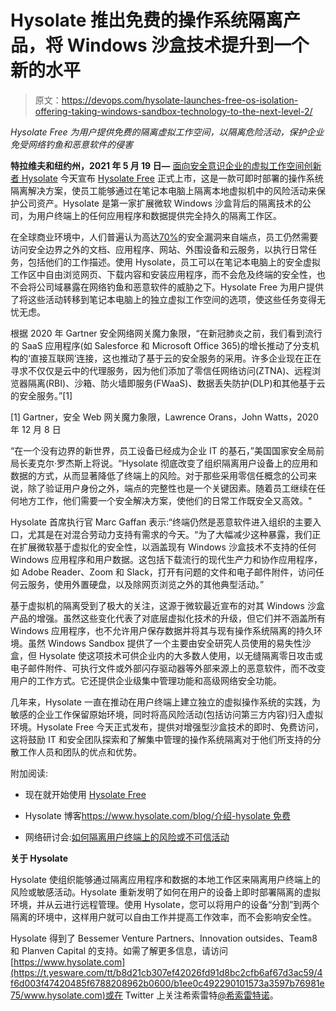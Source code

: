 # Hysolate 推出免费的操作系统隔离产品，将 Windows 沙盒技术提升到一个新的水平

> 原文：<https://devops.com/hysolate-launches-free-os-isolation-offering-taking-windows-sandbox-technology-to-the-next-level-2/>

*Hysolate Free 为用户提供免费的隔离虚拟工作空间，以隔离危险活动，保护企业免受网络钓鱼和恶意软件的侵害*

**特拉维夫和纽约州，2021 年 5 月 19 日—** [面向安全意识企业的虚拟工作空间创新者 Hysolate](https://t.yesware.com/tt/b8d21cb307ef42026fd91d8bc2cfb6af67d3ac59/4f6d003f47420485f6788208962b0600/295babfed3ac3b5857f428b0386ccf50/www.hysolate.com/) 今天宣布 [Hysolate Free](https://t.yesware.com/tt/b8d21cb307ef42026fd91d8bc2cfb6af67d3ac59/4f6d003f47420485f6788208962b0600/f7db2fc002d4e2d5d97a0fe8b03824ec/go.hysolate.com/free) 正式上市，这是一款可即时部署的操作系统隔离解决方案，使员工能够通过在笔记本电脑上隔离本地虚拟机中的风险活动来保护公司资产。Hysolate 是第一家扩展微软 Windows 沙盒背后的隔离技术的公司，为用户终端上的任何应用程序和数据提供完全持久的隔离工作区。

在全球商业环境中，人们普遍认为高达[70%](https://t.yesware.com/tt/b8d21cb307ef42026fd91d8bc2cfb6af67d3ac59/4f6d003f47420485f6788208962b0600/03850a18898f7bebb851a8c423b62dff/www.securitymagazine.com/articles/90388-endpoint-security-tools-eventually-fail-says-a-report)的安全漏洞来自端点，员工仍然需要访问安全边界之外的文档、应用程序、网站、外围设备和云服务，以执行日常任务，包括他们的工作描述。使用 Hysolate，员工可以在笔记本电脑上的安全虚拟工作区中自由浏览网页、下载内容和安装应用程序，而不会危及终端的安全性，也不会将公司域暴露在网络钓鱼和恶意软件的威胁之下。Hysolate Free 为用户提供了将这些活动转移到笔记本电脑上的独立虚拟工作空间的选项，使这些任务变得无忧无虑。

根据 2020 年 Gartner 安全网络网关魔力象限，“在新冠肺炎之前，我们看到流行的 SaaS 应用程序(如 Salesforce 和 Microsoft Office 365)的增长推动了分支机构的‘直接互联网’连接，这也推动了基于云的安全服务的采用。许多企业现在正在寻求不仅仅是云中的代理服务，因为他们添加了零信任网络访问(ZTNA)、远程浏览器隔离(RBI)、沙箱、防火墙即服务(FWaaS)、数据丢失防护(DLP)和其他基于云的安全服务。”[1]

[1] Gartner，安全 Web 网关魔力象限，Lawrence Orans，John Watts，2020 年 12 月 8 日

“在一个没有边界的新世界，员工设备已经成为企业 IT 的基石，”美国国家安全局前局长麦克尔·罗杰斯上将说。“Hysolate 彻底改变了组织隔离用户设备上的应用和数据的方式，从而显著降低了终端上的风险。对于那些采用零信任概念的公司来说，除了验证用户身份之外，端点的完整性也是一个关键因素。随着员工继续在任何地方工作，他们需要一个安全解决方案，使他们的日常工作既安全又高效。"

Hysolate 首席执行官 Marc Gaffan 表示:“终端仍然是恶意软件进入组织的主要入口，尤其是在对混合劳动力支持有需求的今天。“为了大幅减少这种暴露，我们正在扩展微软基于虚拟化的安全性，以涵盖现有 Windows 沙盒技术不支持的任何 Windows 应用程序和用户数据。这包括下载流行的现代生产力和协作应用程序，如 Adobe Reader、Zoom 和 Slack，打开有问题的文件和电子邮件附件，访问任何云服务，使用外置硬盘，以及除网页浏览之外的其他典型活动。”

基于虚拟机的隔离受到了极大的关注，这源于微软最近宣布的对其 Windows 沙盒产品的增强。虽然这些变化代表了对底层虚拟化技术的升级，但它们并不涵盖所有 Windows 应用程序，也不允许用户保存数据并将其与现有操作系统隔离的持久环境。虽然 Windows Sandbox 提供了一个主要由安全研究人员使用的易失性沙盒，但 Hysolate 使这项技术可供企业内的大多数人使用，以无缝隔离零日攻击或电子邮件附件、可执行文件或外部闪存驱动器等外部来源上的恶意软件，而不改变用户的工作方式。它还提供企业级集中管理功能和高级网络安全功能。

几年来，Hysolate 一直在推动在用户终端上建立独立的虚拟操作系统的实践，为敏感的企业工作保留原始环境，同时将高风险活动(包括访问第三方内容)归入虚拟环境。Hysolate Free 今天正式发布，提供对增强型沙盒技术的即时、免费访问，这将鼓励 IT 和安全团队探索和了解集中管理的操作系统隔离对于他们所支持的分散工作人员和团队的优点和优势。

附加阅读:

*   现在就开始使用 [Hysolate Free](https://t.yesware.com/tt/b8d21cb307ef42026fd91d8bc2cfb6af67d3ac59/4f6d003f47420485f6788208962b0600/1355d619c4226a95be5339160d22afda/go.hysolate.com/free)

*   Hysolate 博客[https://www.hysolate.com/blog/<wbr>介绍-hysolate 免费](https://t.yesware.com/tt/b8d21cb307ef42026fd91d8bc2cfb6af67d3ac59/4f6d003f47420485f6788208962b0600/ce5e67ffb3481a35d19b7c8b43240165/www.hysolate.com/blog/introducing-hysolate-free)

*   网络研讨会:[如何隔离用户终端上的风险或不可信活动](https://t.yesware.com/tt/b8d21cb307ef42026fd91d8bc2cfb6af67d3ac59/4f6d003f47420485f6788208962b0600/8e9dddfea535881546769689ed046cb9/go.hysolate.com/webinar-how-to-isolate-risky-or-untrusted-activities-on-users-endpoints)

**关于 Hysolate**

Hysolate 使组织能够通过隔离应用程序和数据的本地工作区来隔离用户终端上的风险或敏感活动。Hysolate 重新发明了如何在用户的设备上即时部署隔离的虚拟环境，并从云进行远程管理。使用 Hysolate，您可以将用户的设备“分割”到两个隔离的环境中，这样用户就可以自由工作并提高工作效率，而不会影响安全性。

Hysolate 得到了 Bessemer Venture Partners、Innovation outsides、Team8 和 Planven Capital 的支持。如需了解更多信息，请访问[https://www.hysolate.com](https://t.yesware.com/tt/b8d21cb307ef42026fd91d8bc2cfb6af67d3ac59/4f6d003f47420485f6788208962b0600/b1ee0c492290101573a3597b76981e75/www.hysolate.com)或在 Twitter 上关注希索雷特[@希索雷特诺](https://t.yesware.com/tt/b8d21cb307ef42026fd91d8bc2cfb6af67d3ac59/4f6d003f47420485f6788208962b0600/cfc1b9ef8c3c3c8c20e8ad7cdca4dcf5/twitter.com/hysolatenow)。